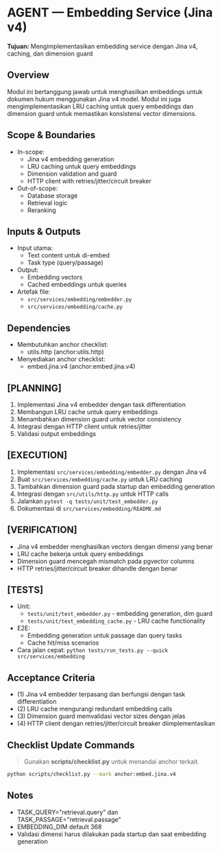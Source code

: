 # AGENT — Embedding Service (Jina v4)
**Tujuan:** Mengimplementasikan embedding service dengan Jina v4, caching, dan dimension guard

## Overview
Modul ini bertanggung jawab untuk menghasilkan embeddings untuk dokumen hukum menggunakan Jina v4 model. Modul ini juga mengimplementasikan LRU caching untuk query embeddings dan dimension guard untuk memastikan konsistensi vector dimensions.

## Scope & Boundaries
- In-scope:
  - Jina v4 embedding generation
  - LRU caching untuk query embeddings
  - Dimension validation and guard
  - HTTP client with retries/jitter/circuit breaker
- Out-of-scope:
  - Database storage
  - Retrieval logic
  - Reranking

## Inputs & Outputs
- Input utama:
  - Text content untuk di-embed
  - Task type (query/passage)
- Output:
  - Embedding vectors
  - Cached embeddings untuk queries
- Artefak file:
  - `src/services/embedding/embedder.py`
  - `src/services/embedding/cache.py`

## Dependencies
- Membutuhkan anchor checklist:
  - utils.http (anchor:utils.http)
- Menyediakan anchor checklist:
  - embed.jina.v4 (anchor:embed.jina.v4)

## [PLANNING]
1. Implementasi Jina v4 embedder dengan task differentiation
2. Membangun LRU cache untuk query embeddings
3. Menambahkan dimension guard untuk vector consistency
4. Integrasi dengan HTTP client untuk retries/jitter
5. Validasi output embeddings

## [EXECUTION]
1. Implementasi `src/services/embedding/embedder.py` dengan Jina v4
2. Buat `src/services/embedding/cache.py` untuk LRU caching
3. Tambahkan dimension guard pada startup dan embedding generation
4. Integrasi dengan `src/utils/http.py` untuk HTTP calls
5. Jalankan `pytest -q tests/unit/test_embedder.py`
6. Dokumentasi di `src/services/embedding/README.md`

## [VERIFICATION]
- Jina v4 embedder menghasilkan vectors dengan dimensi yang benar
- LRU cache bekerja untuk query embeddings
- Dimension guard mencegah mismatch pada pgvector columns
- HTTP retries/jitter/circuit breaker dihandle dengan benar

## [TESTS]
- Unit:
  - `tests/unit/test_embedder.py` - embedding generation, dim guard
  - `tests/unit/test_embedding_cache.py` - LRU cache functionality
- E2E:
  - Embedding generation untuk passage dan query tasks
  - Cache hit/miss scenarios
- Cara jalan cepat: `python tests/run_tests.py --quick src/services/embedding`

## Acceptance Criteria
- (1) Jina v4 embedder terpasang dan berfungsi dengan task differentiation
- (2) LRU cache mengurangi redundant embedding calls
- (3) Dimension guard memvalidasi vector sizes dengan jelas
- (4) HTTP client dengan retries/jitter/circuit breaker diimplementasikan

## Checklist Update Commands
> Gunakan **scripts/checklist.py** untuk menandai anchor terkait.

```bash
python scripts/checklist.py --mark anchor:embed.jina.v4
```

## Notes
- TASK_QUERY="retrieval.query" dan TASK_PASSAGE="retrieval.passage"
- EMBEDDING_DIM default 368
- Validasi dimensi harus dilakukan pada startup dan saat embedding generation

